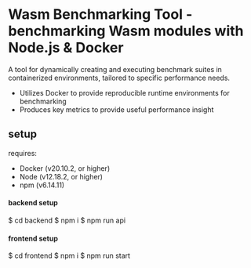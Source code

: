 # Wasm Benchmarking Tool - benchmarking Wasm modules with Node.js & Docker

A tool for dynamically creating and executing benchmark suites in containerized environments, tailored to specific performance needs.

- Utilizes Docker to provide reproducible runtime environments for benchmarking
- Produces key metrics to provide useful performance insight

## setup

requires:
- Docker (v20.10.2, or higher)
- Node (v12.18.2, or higher)
- npm (v6.14.11)

#### backend setup 

$ cd backend
$ npm i
$ npm run api

#### frontend setup 

$ cd frontend
$ npm i
$ npm run start